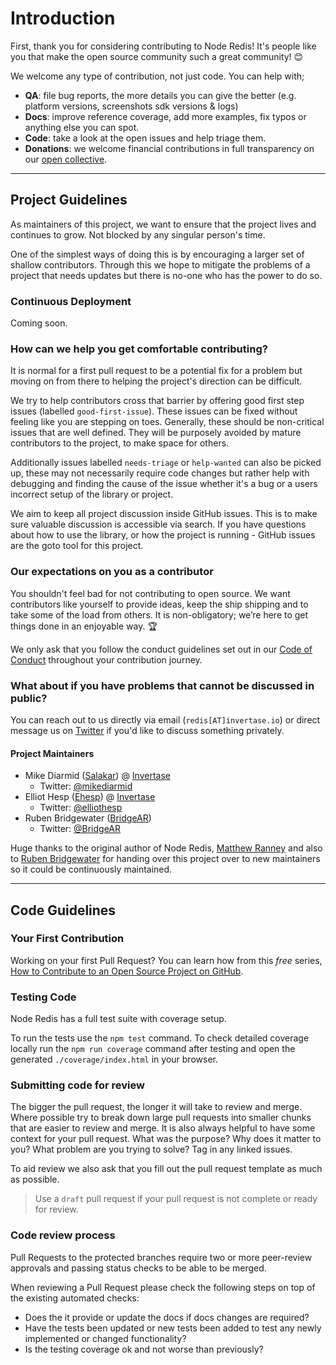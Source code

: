 # Introduction

First, thank you for considering contributing to Node Redis! It's people like you that make the open source community such a great community! 😊

We welcome any type of contribution, not just code. You can help with;

- **QA**: file bug reports, the more details you can give the better (e.g. platform versions, screenshots sdk versions & logs)
- **Docs**: improve reference coverage, add more examples, fix typos or anything else you can spot.
- **Code**: take a look at the open issues and help triage them.
- **Donations**: we welcome financial contributions in full transparency on our [open collective](https://opencollective.com/node-redis).

---

## Project Guidelines

As maintainers of this project, we want to ensure that the project lives and continues to grow. Not blocked by any 
singular person's time.

One of the simplest ways of doing this is by encouraging a larger set of shallow contributors. Through this we hope to 
mitigate the problems of a project that needs updates but there is no-one who has the power to do so.

### Continuous Deployment

<!-- TODO(Salakar) -->
Coming soon.

### How can we help you get comfortable contributing?

It is normal for a first pull request to be a potential fix for a problem but moving on from there to helping the 
project's direction can be difficult.

We try to help contributors cross that barrier by offering good first step issues (labelled `good-first-issue`). These 
issues can be fixed without feeling like you are stepping on toes. Generally, these should be non-critical issues that 
are well defined. They will be purposely avoided by mature contributors to the project, to make space for others.

Additionally issues labelled `needs-triage` or `help-wanted` can also be picked up, these may not necessarily require 
code changes but rather help with debugging and finding the cause of the issue whether it's a bug or a users incorrect 
setup of the library or project.

We aim to keep all project discussion inside GitHub issues. This is to make sure valuable discussion is accessible via 
search. If you have questions about how to use the library, or how the project is running - GitHub issues are the goto 
tool for this project.

### Our expectations on you as a contributor

You shouldn't feel bad for not contributing to open source. We want contributors like yourself to provide ideas, keep 
the ship shipping and to take some of the load from others. It is non-obligatory; we’re here to get things done in an 
enjoyable way. :trophy:

We only ask that you follow the conduct guidelines set out in our [Code of Conduct](/CODE_OF_CONDUCT.md) throughout your
contribution journey.

### What about if you have problems that cannot be discussed in public?

You can reach out to us directly via email (`redis[AT]invertase.io`) or direct message us on 
[Twitter](https://twitter.com/NodeRedis) if you'd like to discuss something privately.

#### Project Maintainers

 - Mike Diarmid ([Salakar](https://github.com/Salakar)) @ [Invertase](https://github.com/invertase)
   - Twitter: [@mikediarmid](https://twitter.com/mikediarmid)
 - Elliot Hesp ([Ehesp](https://github.com/Ehesp)) @ [Invertase](https://github.com/invertase)
   - Twitter: [@elliothesp](https://twitter.com/elliothesp)
 - Ruben Bridgewater ([BridgeAR](https://github.com/BridgeAR))
   - Twitter: [@BridgeAR](https://twitter.com/BridgeAR) 
 
Huge thanks to the original author of Node Redis, [Matthew Ranney](https://github.com/mranney) and also to 
[Ruben Bridgewater](https://github.com/BridgeAR) for handing over this project over to new maintainers so it could be 
continuously maintained.

---

## Code Guidelines

### Your First Contribution

Working on your first Pull Request? You can learn how from this _free_ series, 
[How to Contribute to an Open Source Project on GitHub](https://egghead.io/series/how-to-contribute-to-an-open-source-project-on-github).

### Testing Code

Node Redis has a full test suite with coverage setup.

To run the tests use the `npm test` command. To check detailed coverage locally run the `npm run coverage` command after
testing and open the generated `./coverage/index.html` in your browser.

### Submitting code for review

The bigger the pull request, the longer it will take to review and merge. Where possible try to break down large pull 
requests into smaller chunks that are easier to review and merge. It is also always helpful to have some context for 
your pull request. What was the purpose? Why does it matter to you? What problem are you trying to solve? Tag in any linked issues.

To aid review we also ask that you fill out the pull request template as much as possible.

> Use a `draft` pull request if your pull request is not complete or ready for review.

### Code review process

Pull Requests to the protected branches require two or more peer-review approvals and passing status checks to be able 
to be merged.

When reviewing a Pull Request please check the following steps on top of the existing automated checks:

- Does the it provide or update the docs if docs changes are required?
- Have the tests been updated or new tests been added to test any newly implemented or changed functionality?
- Is the testing coverage ok and not worse than previously?
